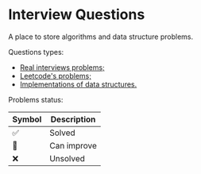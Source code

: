 # Interview Questions

A place to store algorithms and data structure problems.

Questions types:

- [Real interviews problems;](https://github.com/johnazedo/interview-questions/tree/golang/interview)
- [Leetcode's problems;](https://github.com/johnazedo/interview-questions/tree/golang/leetcode)
- [Implementations of data structures.](https://github.com/johnazedo/interview-questions/tree/golang/datastructures)

Problems status:

| Symbol              | Description |
|---------------------|-------------|
| :white_check_mark:  | Solved      |
| :construction:      | Can improve |
| :x:                 | Unsolved    |
